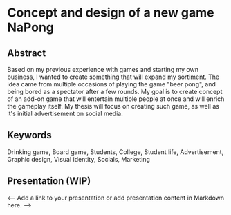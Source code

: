 # Concept and design of a new game NaPong

## Abstract

Based on my previous experience with games and starting my own business, I wanted to create something that will expand my sortiment. The idea came from multiple occasions of playing the game "beer pong", and being bored as a spectator after a few rounds. My goal is to create concept of an add-on game that will entertain multiple people at once and will enrich the gameplay itself. My thesis will focus on creating such game, as well as it's initial advertisement on social media.

## Keywords

Drinking game, Board game, Students, College, Student life, Advertisement, Graphic design, Visual identity, Socials, Marketing

## Presentation (WIP)

<!-- Work-in-progress thesis presetation. -->

<-- Add a link to your presentation or add presentation content in Markdown here. -->
